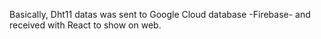 Basically, Dht11 datas was sent to Google Cloud database -Firebase- and received with React to show on web.
